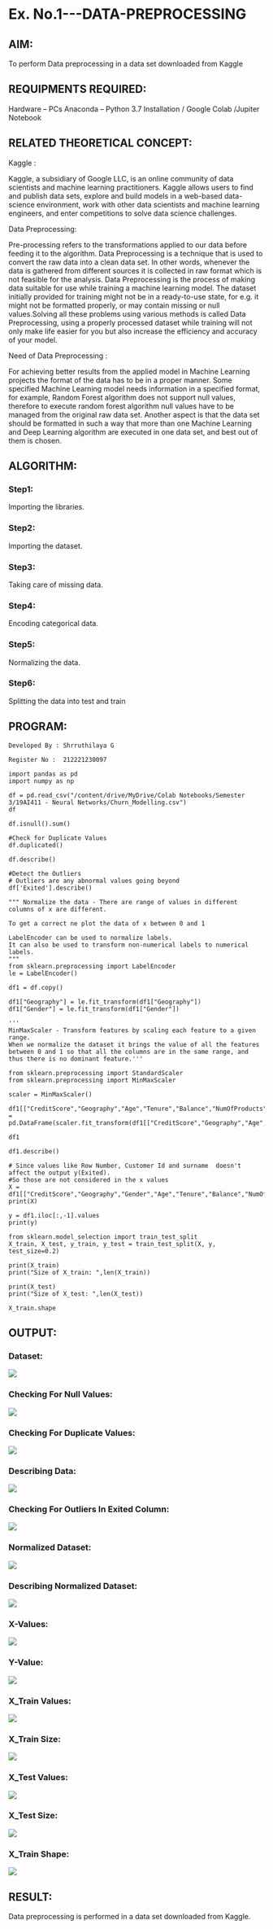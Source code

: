 # Ex. No.1---DATA-PREPROCESSING
## AIM:

To perform Data preprocessing in a data set downloaded from Kaggle

## REQUIPMENTS REQUIRED:
Hardware – PCs
Anaconda – Python 3.7 Installation / Google Colab /Jupiter Notebook

## RELATED THEORETICAL CONCEPT:

Kaggle :

Kaggle, a subsidiary of Google LLC, is an online community of data scientists and machine learning practitioners. Kaggle allows users to find and publish data sets, explore and build models in a web-based data-science environment, work with other data scientists and machine learning engineers, and enter competitions to solve data science challenges.

Data Preprocessing:

Pre-processing refers to the transformations applied to our data before feeding it to the algorithm. Data Preprocessing is a technique that is used to convert the raw data into a clean data set. In other words, whenever the data is gathered from different sources it is collected in raw format which is not feasible for the analysis.
Data Preprocessing is the process of making data suitable for use while training a machine learning model. The dataset initially provided for training might not be in a ready-to-use state, for e.g. it might not be formatted properly, or may contain missing or null values.Solving all these problems using various methods is called Data Preprocessing, using a properly processed dataset while training will not only make life easier for you but also increase the efficiency and accuracy of your model.

Need of Data Preprocessing :

For achieving better results from the applied model in Machine Learning projects the format of the data has to be in a proper manner. Some specified Machine Learning model needs information in a specified format, for example, Random Forest algorithm does not support null values, therefore to execute random forest algorithm null values have to be managed from the original raw data set.
Another aspect is that the data set should be formatted in such a way that more than one Machine Learning and Deep Learning algorithm are executed in one data set, and best out of them is chosen.


## ALGORITHM:

### Step1: 
Importing the libraries.

### Step2: 
Importing the dataset.

### Step3: 
Taking care of missing data.

### Step4: 
Encoding categorical data.
### Step5: 
Normalizing the data.
### Step6: 
Splitting the data into test and train

## PROGRAM:
    Developed By : Shrruthilaya G

    Register No :  212221230097
    
    import pandas as pd
    import numpy as np

    df = pd.read_csv("/content/drive/MyDrive/Colab Notebooks/Semester 3/19AI411 - Neural Networks/Churn_Modelling.csv")
    df

    df.isnull().sum()

    #Check for Duplicate Values
    df.duplicated()

    df.describe()

    #Detect the Outliers
    # Outliers are any abnormal values going beyond
    df['Exited'].describe()

    """ Normalize the data - There are range of values in different columns of x are different. 

    To get a correct ne plot the data of x between 0 and 1 

    LabelEncoder can be used to normalize labels.
    It can also be used to transform non-numerical labels to numerical labels.
    """
    from sklearn.preprocessing import LabelEncoder
    le = LabelEncoder()

    df1 = df.copy()

    df1["Geography"] = le.fit_transform(df1["Geography"])
    df1["Gender"] = le.fit_transform(df1["Gender"])

    '''
    MinMaxScaler - Transform features by scaling each feature to a given range. 
    When we normalize the dataset it brings the value of all the features between 0 and 1 so that all the columns are in the same range, and thus there is no dominant feature.'''

    from sklearn.preprocessing import StandardScaler
    from sklearn.preprocessing import MinMaxScaler

    scaler = MinMaxScaler()

    df1[["CreditScore","Geography","Age","Tenure","Balance","NumOfProducts","EstimatedSalary"]] = pd.DataFrame(scaler.fit_transform(df1[["CreditScore","Geography","Age","Tenure","Balance","NumOfProducts","EstimatedSalary"]]))

    df1

    df1.describe()

    # Since values like Row Number, Customer Id and surname  doesn't affect the output y(Exited).
    #So those are not considered in the x values
    X = df1[["CreditScore","Geography","Gender","Age","Tenure","Balance","NumOfProducts","HasCrCard","IsActiveMember","EstimatedSalary"]].values
    print(X)

    y = df1.iloc[:,-1].values
    print(y)

    from sklearn.model_selection import train_test_split
    X_train, X_test, y_train, y_test = train_test_split(X, y, test_size=0.2)

    print(X_train)
    print("Size of X_train: ",len(X_train))

    print(X_test)
    print("Size of X_test: ",len(X_test))

    X_train.shape
    
## OUTPUT:
### Dataset:
![](data.png)

### Checking For Null Values:

![](null.png)

### Checking For Duplicate Values:
![](duplicate.png)

### Describing Data:
![](describe.png)

### Checking For Outliers In Exited Column:
![](outliers.png)

### Normalized Dataset:
![](normaldata.png)

### Describing Normalized Dataset:
![](describedata.png)

### X-Values:
![](xvalues.png)

### Y-Value:
![](yvalues.png)

### X_Train Values:
![](xtrainvalues.png)

### X_Train Size:
![](xtrainsize.png)

### X_Test Values:
![](xtestvalue.png)

### X_Test Size:
![](x`.png)

### X_Train Shape:
![](xtrainshape.png)

## RESULT:
Data preprocessing is performed in a data set downloaded from Kaggle.
